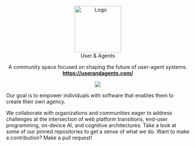 <p align="center">
  <a href="https://github.com/ua-community/">
    <img src="https://avatars.githubusercontent.com/u/191361033?s=200&v=4" alt="Logo" width="128">
  </a>
  <br>User & Agents
</h1>
  <p align="center">
    A community space focused on shaping the future of user-agent systems.
    <br />
    <strong><a href="https://userandagents.com/">https://userandagents.com/</a></strong>
  </p>
  <p align="center">
    <a target="_blank" href="https://discord.com/invite/mtEwuEZQ5x">
      <img src="https://dcbadge.limes.pink/api/server/https://discord.com/invite/mtEwuEZQ5x">
    </a>
  </p>
</p>

<p>Our goal is to empower individuals with software that enables them to create their own agency.</p>

<p>We collaborate with organizations and communities eager to address challenges at the intersection of web platform transitions, end-user programming, on-device AI, and cognitive architectures. Take a look at some of our pinned repositories to get a sense of what we do. Want to make a contribution? Make a pull request!</p>
